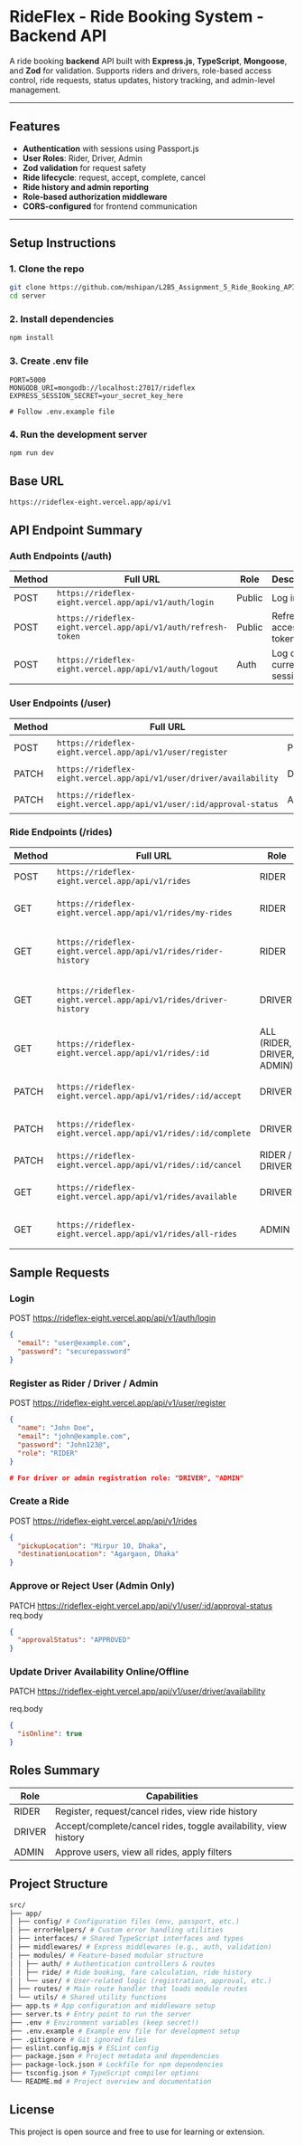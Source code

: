# RideFlex - Ride Booking System - Backend API

A ride booking **backend** API built with **Express.js**, **TypeScript**, **Mongoose**, and **Zod** for validation. Supports riders and drivers, role-based access control, ride requests, status updates, history tracking, and admin-level management.

---

## Features

- **Authentication** with sessions using Passport.js
- **User Roles**: Rider, Driver, Admin
- **Zod validation** for request safety
- **Ride lifecycle**: request, accept, complete, cancel
- **Ride history and admin reporting**
- **Role-based authorization middleware**
- **CORS-configured** for frontend communication

---

## Setup Instructions

### 1. Clone the repo

```bash
git clone https://github.com/mshipan/L2B5_Assignment_5_Ride_Booking_API_Rideflex.git
cd server
```

### 2. Install dependencies

```bash
npm install
```

### 3. Create .env file

```env
PORT=5000
MONGODB_URI=mongodb://localhost:27017/rideflex
EXPRESS_SESSION_SECRET=your_secret_key_here

# Follow .env.example file
```

### 4. Run the development server

```bash
npm run dev
```

## Base URL

```bash
https://rideflex-eight.vercel.app/api/v1
```

## API Endpoint Summary

### Auth Endpoints (/auth)

| Method | Full URL                                                      | Role   | Description             |
| ------ | ------------------------------------------------------------- | ------ | ----------------------- |
| POST   | `https://rideflex-eight.vercel.app/api/v1/auth/login`         | Public | Log in user             |
| POST   | `https://rideflex-eight.vercel.app/api/v1/auth/refresh-token` | Public | Refresh access token    |
| POST   | `https://rideflex-eight.vercel.app/api/v1/auth/logout`        | Auth   | Log out current session |

### User Endpoints (/user)

| Method | Full URL                                                            | Role   | Description                 |
| ------ | ------------------------------------------------------------------- | ------ | --------------------------- |
| POST   | `https://rideflex-eight.vercel.app/api/v1/user/register`            | Public | Register as Rider or Driver |
| PATCH  | `https://rideflex-eight.vercel.app/api/v1/user/driver/availability` | DRIVER | Toggle driver availability  |
| PATCH  | `https://rideflex-eight.vercel.app/api/v1/user/:id/approval-status` | ADMIN  | Approve/Reject user account |

### Ride Endpoints (/rides)

| Method | Full URL                                                        | Role                       | Description                           |
| ------ | --------------------------------------------------------------- | -------------------------- | ------------------------------------- |
| POST   | `https://rideflex-eight.vercel.app/api/v1/rides`                | RIDER                      | Request a new ride                    |
| GET    | `https://rideflex-eight.vercel.app/api/v1/rides/my-rides`       | RIDER                      | Get all active and past rides         |
| GET    | `https://rideflex-eight.vercel.app/api/v1/rides/rider-history`  | RIDER                      | Get rider's completed rides history   |
| GET    | `https://rideflex-eight.vercel.app/api/v1/rides/driver-history` | DRIVER                     | Get all rides the driver was assigned |
| GET    | `https://rideflex-eight.vercel.app/api/v1/rides/:id`            | ALL (RIDER, DRIVER, ADMIN) | Get single ride by ID                 |
| PATCH  | `https://rideflex-eight.vercel.app/api/v1/rides/:id/accept`     | DRIVER                     | Accept a pending ride                 |
| PATCH  | `https://rideflex-eight.vercel.app/api/v1/rides/:id/complete`   | DRIVER                     | Mark ride as completed                |
| PATCH  | `https://rideflex-eight.vercel.app/api/v1/rides/:id/cancel`     | RIDER / DRIVER             | Cancel a ride                         |
| GET    | `https://rideflex-eight.vercel.app/api/v1/rides/available`      | DRIVER                     | See rides available for pickup        |
| GET    | `https://rideflex-eight.vercel.app/api/v1/rides/all-rides`      | ADMIN                      | View all rides with filters           |

## Sample Requests

### Login

POST https://rideflex-eight.vercel.app/api/v1/auth/login

```json
{
  "email": "user@example.com",
  "password": "securepassword"
}
```

### Register as Rider / Driver / Admin

POST https://rideflex-eight.vercel.app/api/v1/user/register

```json
{
  "name": "John Doe",
  "email": "john@example.com",
  "password": "John123@",
  "role": "RIDER"
}

# For driver or admin registration role: "DRIVER", "ADMIN"
```

### Create a Ride

POST https://rideflex-eight.vercel.app/api/v1/rides

```json
{
  "pickupLocation": "Mirpur 10, Dhaka",
  "destinationLocation": "Agargaon, Dhaka"
}
```

### Approve or Reject User (Admin Only)

PATCH https://rideflex-eight.vercel.app/api/v1/user/:id/approval-status
req.body

```json
{
  "approvalStatus": "APPROVED"
}
```

### Update Driver Availability Online/Offline

PATCH https://rideflex-eight.vercel.app/api/v1/user/driver/availability

req.body

```json
{
  "isOnline": true
}
```

## Roles Summary

| Role   | Capabilities                                                    |
| ------ | --------------------------------------------------------------- |
| RIDER  | Register, request/cancel rides, view ride history               |
| DRIVER | Accept/complete/cancel rides, toggle availability, view history |
| ADMIN  | Approve users, view all rides, apply filters                    |

## Project Structure

```bash
src/
├── app/
│ ├── config/ # Configuration files (env, passport, etc.)
│ ├── errorHelpers/ # Custom error handling utilities
│ ├── interfaces/ # Shared TypeScript interfaces and types
│ ├── middlewares/ # Express middlewares (e.g., auth, validation)
│ ├── modules/ # Feature-based modular structure
│ │ ├── auth/ # Authentication controllers & routes
│ │ ├── ride/ # Ride booking, fare calculation, ride history
│ │ └── user/ # User-related logic (registration, approval, etc.)
│ ├── routes/ # Main route handler that loads module routes
│ └── utils/ # Shared utility functions
├── app.ts # App configuration and middleware setup
├── server.ts # Entry point to run the server
├── .env # Environment variables (keep secret!)
├── .env.example # Example env file for development setup
├── .gitignore # Git ignored files
├── eslint.config.mjs # ESLint config
├── package.json # Project metadata and dependencies
├── package-lock.json # Lockfile for npm dependencies
├── tsconfig.json # TypeScript compiler options
└── README.md # Project overview and documentation
```

## License

This project is open source and free to use for learning or extension.
